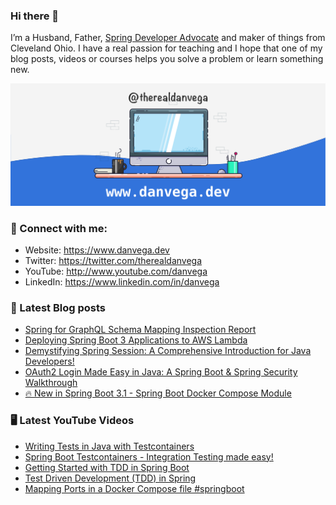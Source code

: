 ### Hi there 👋

I’m a Husband, Father, [Spring Developer Advocate](https://tanzu.vmware.com/developer/advocates/) and maker of things from Cleveland Ohio. I have a real passion for teaching and I hope that one of my blog posts, videos or courses helps you solve a problem or learn something new.

![Profile Header](./github_profile_header.png)

### 🤝 Connect with me:

- Website: https://www.danvega.dev
- Twitter: https://twitter.com/therealdanvega
- YouTube: http://www.youtube.com/danvega
- LinkedIn: https://www.linkedin.com/in/danvega

### 📝 Latest Blog posts

<!-- BLOG-POST-LIST:START -->
- [Spring for GraphQL Schema Mapping Inspection Report](https://www.danvega.dev/blog/2023/07/17/graphql-schema-mapping-inspection)
- [Deploying Spring Boot 3 Applications to AWS Lambda](https://www.danvega.dev/blog/2023/06/30/aws-lambda-spring-boot-3)
- [Demystifying Spring Session: A Comprehensive Introduction for Java Developers!](https://www.danvega.dev/blog/2023/05/03/spring-session-introduction)
- [OAuth2 Login Made Easy in Java: A Spring Boot &amp; Spring Security Walkthrough](https://www.danvega.dev/blog/2023/04/28/spring-security-oauth2-login)
- [🔥 New in Spring Boot 3.1 - Spring Boot Docker Compose Module](https://www.danvega.dev/blog/2023/04/26/spring-boot-docker-compose)
<!-- BLOG-POST-LIST:END -->

### 🖥 Latest YouTube Videos

<!-- YOUTUBE:START -->
- [Writing Tests in Java with Testcontainers](https://www.youtube.com/watch?v=yuOv-wRvCMI)
- [Spring Boot Testcontainers - Integration Testing made easy!](https://www.youtube.com/watch?v=erp-7MCK5BU)
- [Getting Started with TDD in Spring Boot](https://www.youtube.com/watch?v=9BUE1HjxW2o)
- [Test Driven Development &lpar;TDD&rpar; in Spring](https://www.youtube.com/watch?v=-H5sud1-K5A)
- [Mapping Ports in a Docker Compose file #springboot](https://www.youtube.com/watch?v=qakesG6vxBo)
<!-- YOUTUBE:END -->
